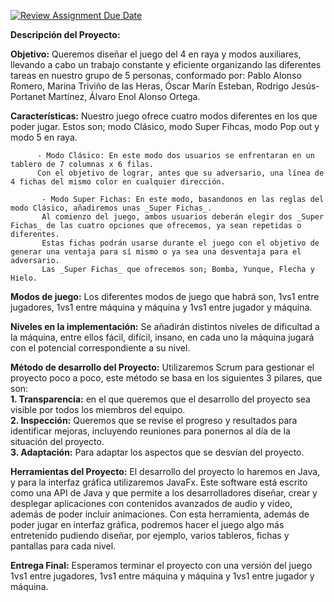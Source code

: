 [![Review Assignment Due Date](https://classroom.github.com/assets/deadline-readme-button-24ddc0f5d75046c5622901739e7c5dd533143b0c8e959d652212380cedb1ea36.svg)](https://classroom.github.com/a/5NOJ1vCd)


**Descripción del Proyecto:**

  **Objetivo:** Queremos diseñar el juego del 4 en raya y modos auxiliares, llevando a cabo un trabajo constante y eficiente organizando las diferentes tareas en nuestro grupo de 5 personas, conformado por: Pablo Alonso Romero, Marina Triviño de las Heras, Óscar Marín Esteban, Rodrigo Jesús-Portanet Martínez, Álvaro Enol Alonso Ortega.
  
  **Características:** Nuestro juego ofrece cuatro modos diferentes en los que poder jugar. Estos son; modo Clásico, modo Super Fihcas, modo Pop out y modo 5 en raya.
  
          - Modo Clásico: En este modo dos usuarios se enfrentaran en un tablero de 7 columnas x 6 filas. 
          Con el objetivo de lograr, antes que su adversario, una línea de 4 fichas del mismo color en cualquier dirección.
          
           - Modo Super Fichas: En este modo, basandonos en las reglas del modo Clásico, añadiremos unas _Super Fichas_. 
           Al comienzo del juego, ambos usuarios deberán elegir dos _Super Fichas_ de las cuatro opciones que ofrecemos, ya sean repetidas o diferentes. 
           Estas fichas podrán usarse durante el juego con el objetivo de generar una ventaja para sí mismo o ya sea una desventaja para el adversario. 
           Las _Super Fichas_ que ofrecemos son; Bomba, Yunque, Flecha y Hielo.

  **Modos de juego:** Los diferentes modos de juego que habrá son, 1vs1 entre jugadores, 1vs1 entre máquina y máquina y 1vs1 entre jugador y máquina.

  **Niveles en la implementación:** Se añadirán distintos niveles de dificultad a la máquina, entre ellos fácil, difícil, insano, en cada uno la máquina jugará con el potencial correspondiente a su nivel.

  **Método de desarrollo del Proyecto:** Utilizaremos Scrum para gestionar el proyecto poco a poco, este método se basa en los siguientes 3 pilares, que son:  
      **1. Transparencia:** en el que queremos que el desarrollo del proyecto sea visible por todos los miembros del equipo.  
      **2. Inspección:** Queremos que se revise el progreso y resultados para identificar mejoras, incluyendo reuniones para ponernos al día de la situación del proyecto.  
      **3. Adaptación:** Para adaptar  los aspectos que se desvían del proyecto.
  
  **Herramientas del Proyecto:** El desarrollo del proyecto lo haremos en Java, y para la interfaz gráfica utilizaremos JavaFx. Este software está escrito como una API de Java y que permite a los desarrolladores diseñar, crear y desplegar aplicaciones con contenidos avanzados de audio y video, además de poder incluir animaciones. Con esta herramienta, además de poder jugar en interfaz gráfica, podremos hacer el juego algo más entretenido pudiendo diseñar, por ejemplo, varios tableros, fichas y pantallas para cada nivel. 
  
  **Entrega Final:** Esperamos terminar el proyecto con una versión del juego 1vs1 entre jugadores, 1vs1 entre máquina y máquina y 1vs1 entre jugador y máquina.



  
